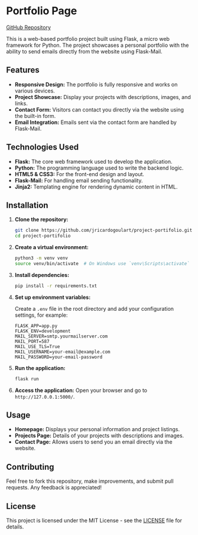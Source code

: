 # Portfolio Page

[GitHub Repository](https://github.com/jricardogoulart/project-portifolio)

This is a web-based portfolio project built using Flask, a micro web framework for Python. The project showcases a personal portfolio with the ability to send emails directly from the website using Flask-Mail.

## Features

- **Responsive Design:** The portfolio is fully responsive and works on various devices.
- **Project Showcase:** Display your projects with descriptions, images, and links.
- **Contact Form:** Visitors can contact you directly via the website using the built-in form.
- **Email Integration:** Emails sent via the contact form are handled by Flask-Mail.

## Technologies Used

- **Flask:** The core web framework used to develop the application.
- **Python:** The programming language used to write the backend logic.
- **HTML5 & CSS3:** For the front-end design and layout.
- **Flask-Mail:** For handling email sending functionality.
- **Jinja2:** Templating engine for rendering dynamic content in HTML.

## Installation

1. **Clone the repository:**
    ```bash
    git clone https://github.com/jricardogoulart/project-portifolio.git
    cd project-portifolio
    ```

2. **Create a virtual environment:**
    ```bash
    python3 -m venv venv
    source venv/bin/activate  # On Windows use `venv\Scripts\activate`
    ```

3. **Install dependencies:**
    ```bash
    pip install -r requirements.txt
    ```

4. **Set up environment variables:**

    Create a `.env` file in the root directory and add your configuration settings, for example:

    ```
    FLASK_APP=app.py
    FLASK_ENV=development
    MAIL_SERVER=smtp.yourmailserver.com
    MAIL_PORT=587
    MAIL_USE_TLS=True
    MAIL_USERNAME=your-email@example.com
    MAIL_PASSWORD=your-email-password
    ```

5. **Run the application:**
    ```bash
    flask run
    ```

6. **Access the application:**
    Open your browser and go to `http://127.0.0.1:5000/`.

## Usage

- **Homepage:** Displays your personal information and project listings.
- **Projects Page:** Details of your projects with descriptions and images.
- **Contact Page:** Allows users to send you an email directly via the website.

## Contributing

Feel free to fork this repository, make improvements, and submit pull requests. Any feedback is appreciated!

## License

This project is licensed under the MIT License - see the [LICENSE](LICENSE) file for details.
